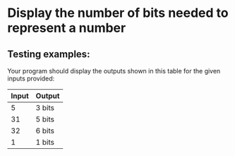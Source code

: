 # Display the number of bits needed to represent a number

## Testing examples:

Your program should display the outputs shown in this table for the given
inputs provided:

| Input | Output |
|-------|--------|
| 5     | 3 bits |
| 31    | 5 bits |
| 32    | 6 bits |
| 1     | 1 bits |
